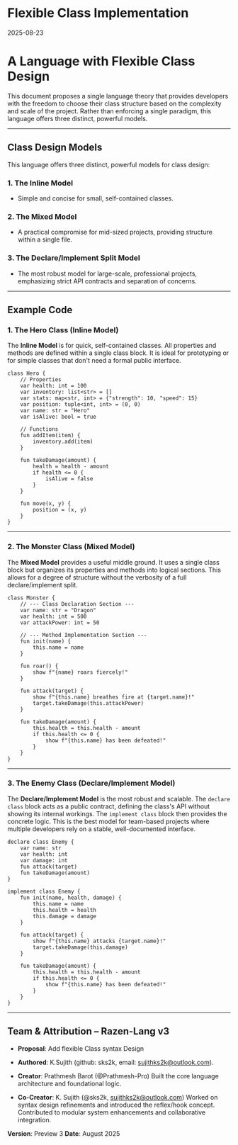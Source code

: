 # Flexible Class Implementation
2025-08-23

# A Language with Flexible Class Design

This document proposes a single language theory that provides developers with the freedom to choose their class structure based on the complexity and scale of the project. Rather than enforcing a single paradigm, this language offers three distinct, powerful models.

---

## Class Design Models

This language offers three distinct, powerful models for class design:

### 1. The Inline Model

*   Simple and concise for small, self-contained classes.

### 2. The Mixed Model

*   A practical compromise for mid-sized projects, providing structure within a single file.

### 3. The Declare/Implement Split Model

*   The most robust model for large-scale, professional projects, emphasizing strict API contracts and separation of concerns.

---

## Example Code

### 1. The Hero Class (Inline Model)

The **Inline Model** is for quick, self-contained classes. All properties and methods are defined within a single class block. It is ideal for prototyping or for simple classes that don't need a formal public interface.

```
class Hero {
    // Properties
    var health: int = 100
    var inventory: list<str> = []
    var stats: map<str, int> = {"strength": 10, "speed": 15}
    var position: tuple<int, int> = (0, 0)
    var name: str = "Hero"
    var isAlive: bool = true

    // Functions
    fun addItem(item) {
        inventory.add(item)
    }

    fun takeDamage(amount) {
        health = health - amount
        if health <= 0 {
            isAlive = false
        }
    }

    fun move(x, y) {
        position = (x, y)
    }
}
```

---

### 2. The Monster Class (Mixed Model)

The **Mixed Model** provides a useful middle ground. It uses a single class block but organizes its properties and methods into logical sections. This allows for a degree of structure without the verbosity of a full declare/implement split.

```
class Monster {
    // --- Class Declaration Section ---
    var name: str = "Dragon"
    var health: int = 500
    var attackPower: int = 50

    // --- Method Implementation Section ---
    fun init(name) {
        this.name = name
    }

    fun roar() {
        show f"{name} roars fiercely!"
    }

    fun attack(target) {
        show f"{this.name} breathes fire at {target.name}!"
        target.takeDamage(this.attackPower)
    }

    fun takeDamage(amount) {
        this.health = this.health - amount
        if this.health <= 0 {
            show f"{this.name} has been defeated!"
        }
    }
}
```

---

### 3. The Enemy Class (Declare/Implement Model)

The **Declare/Implement Model** is the most robust and scalable. The `declare class` block acts as a public contract, defining the class's API without showing its internal workings. The `implement class` block then provides the concrete logic. This is the best model for team-based projects where multiple developers rely on a stable, well-documented interface.

```
declare class Enemy {
    var name: str
    var health: int
    var damage: int
    fun attack(target)
    fun takeDamage(amount)
}

implement class Enemy {
    fun init(name, health, damage) {
        this.name = name
        this.health = health
        this.damage = damage
    }

    fun attack(target) {
        show f"{this.name} attacks {target.name}!"
        target.takeDamage(this.damage)
    }

    fun takeDamage(amount) {
        this.health = this.health - amount
        if this.health <= 0 {
            show f"{this.name} has been defeated!"
        }
    }
}
```

---
## Team & Attribution – Razen-Lang v3
- **Proposal**: Add flexible Class syntax Design
- **Authored**: K.Sujith (github: sks2k, email: sujithks2k@outlook.com).
  
- **Creator**: Prathmesh Barot (@Prathmesh-Pro)
Built the core language architecture and foundational logic.

- **Co-Creator**: K. Sujith (@sks2k, [sujithks2k@outlook.com](mailto:sujithks2k@outlook.com))
Worked on syntax design refinements and introduced the reflex/hook concept.
Contributed to modular system enhancements and collaborative integration.

**Version**: Preview 3
**Date**: August 2025
